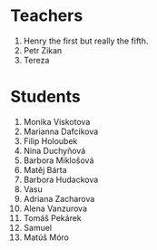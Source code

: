 # Teachers

1. Henry the first but really the fifth.
2. Petr Zikan
3. Tereza

# Students

1. Monika Viskotova
2. Marianna Dafcikova
3. Filip Holoubek
4. Nina Duchyňová
5. Barbora Miklošová
6. Matěj Bárta
7. Barbora Hudackova
8. Vasu
9. Adriana Zacharova
10. Alena Vanzurova
11. Tomáš Pekárek
12. Samuel
13. Matúš Móro
